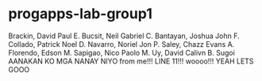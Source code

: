 # progapps-lab-group1
Brackin, David Paul E.
Bucsit, Neil Gabriel C.
Bantayan, Joshua John F.
Collado, Patrick Noel D.
Navarro, Noriel Jon P.
Saley, Chazz Evans A.
Florendo, Edson M.
Sapigao, Nico Paolo M.
Uy, David Calivn B.
Sugoi
AANAKAN KO MGA NANAY NIYO
from me!!!
LINE 11!!! woooo!!! YEAH LETS GOOO
